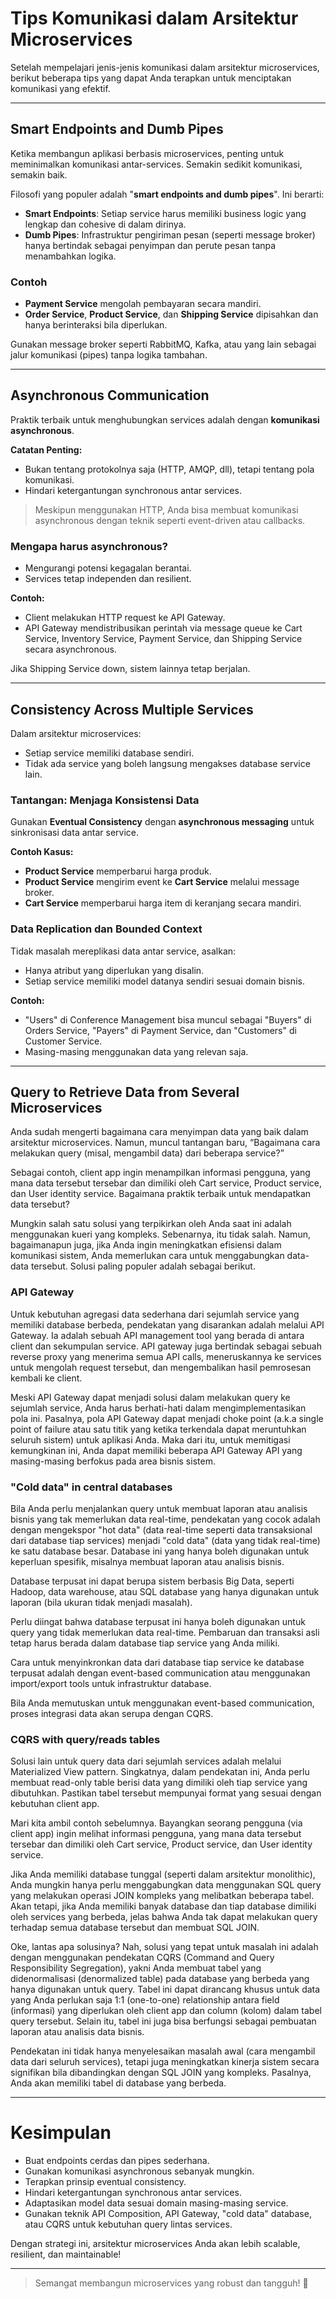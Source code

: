 # Tips Komunikasi dalam Arsitektur Microservices

Setelah mempelajari jenis-jenis komunikasi dalam arsitektur microservices, berikut beberapa tips yang dapat Anda terapkan untuk menciptakan komunikasi yang efektif.

---

## Smart Endpoints and Dumb Pipes

Ketika membangun aplikasi berbasis microservices, penting untuk meminimalkan komunikasi antar-services. Semakin sedikit komunikasi, semakin baik.

Filosofi yang populer adalah "**smart endpoints and dumb pipes**". Ini berarti:

- **Smart Endpoints**: Setiap service harus memiliki business logic yang lengkap dan cohesive di dalam dirinya.
- **Dumb Pipes**: Infrastruktur pengiriman pesan (seperti message broker) hanya bertindak sebagai penyimpan dan perute pesan tanpa menambahkan logika.

### Contoh
- **Payment Service** mengolah pembayaran secara mandiri.
- **Order Service**, **Product Service**, dan **Shipping Service** dipisahkan dan hanya berinteraksi bila diperlukan.

Gunakan message broker seperti RabbitMQ, Kafka, atau yang lain sebagai jalur komunikasi (pipes) tanpa logika tambahan.

---

## Asynchronous Communication

Praktik terbaik untuk menghubungkan services adalah dengan **komunikasi asynchronous**.

**Catatan Penting:**
- Bukan tentang protokolnya saja (HTTP, AMQP, dll), tetapi tentang pola komunikasi.
- Hindari ketergantungan synchronous antar services.

> Meskipun menggunakan HTTP, Anda bisa membuat komunikasi asynchronous dengan teknik seperti event-driven atau callbacks.

### Mengapa harus asynchronous?
- Mengurangi potensi kegagalan berantai.
- Services tetap independen dan resilient.

**Contoh:**
- Client melakukan HTTP request ke API Gateway.
- API Gateway mendistribusikan perintah via message queue ke Cart Service, Inventory Service, Payment Service, dan Shipping Service secara asynchronous.

Jika Shipping Service down, sistem lainnya tetap berjalan.

---

## Consistency Across Multiple Services

Dalam arsitektur microservices:
- Setiap service memiliki database sendiri.
- Tidak ada service yang boleh langsung mengakses database service lain.

### Tantangan: Menjaga Konsistensi Data

Gunakan **Eventual Consistency** dengan **asynchronous messaging** untuk sinkronisasi data antar service.

**Contoh Kasus:**
- **Product Service** memperbarui harga produk.
- **Product Service** mengirim event ke **Cart Service** melalui message broker.
- **Cart Service** memperbarui harga item di keranjang secara mandiri.

### Data Replication dan Bounded Context

Tidak masalah mereplikasi data antar service, asalkan:
- Hanya atribut yang diperlukan yang disalin.
- Setiap service memiliki model datanya sendiri sesuai domain bisnis.

**Contoh:**
- "Users" di Conference Management bisa muncul sebagai "Buyers" di Orders Service, "Payers" di Payment Service, dan "Customers" di Customer Service.
- Masing-masing menggunakan data yang relevan saja.

---

## Query to Retrieve Data from Several Microservices

Anda sudah mengerti bagaimana cara menyimpan data yang baik dalam arsitektur microservices. Namun, muncul tantangan baru, “Bagaimana cara melakukan query (misal, mengambil data) dari beberapa service?”

Sebagai contoh, client app ingin menampilkan informasi pengguna, yang mana data tersebut tersebar dan dimiliki oleh Cart service, Product service, dan User identity service. Bagaimana praktik terbaik untuk mendapatkan data tersebut?

Mungkin salah satu solusi yang terpikirkan oleh Anda saat ini adalah menggunakan kueri yang kompleks. Sebenarnya, itu tidak salah. Namun, bagaimanapun juga, jika Anda ingin meningkatkan efisiensi dalam komunikasi sistem, Anda memerlukan cara untuk menggabungkan data-data tersebut. Solusi paling populer adalah sebagai berikut.

### API Gateway

Untuk kebutuhan agregasi data sederhana dari sejumlah service yang memiliki database berbeda, pendekatan yang disarankan adalah melalui API Gateway. Ia adalah sebuah API management tool yang berada di antara client dan sekumpulan service. API gateway juga bertindak sebagai sebuah reverse proxy yang menerima semua API calls, meneruskannya ke services untuk mengolah request tersebut, dan mengembalikan hasil pemrosesan kembali ke client.

Meski API Gateway dapat menjadi solusi dalam melakukan query ke sejumlah service, Anda harus berhati-hati dalam mengimplementasikan pola ini. Pasalnya, pola API Gateway dapat menjadi choke point (a.k.a single point of failure atau satu titik yang ketika terkendala dapat meruntuhkan seluruh sistem) untuk aplikasi Anda. Maka dari itu, untuk memitigasi kemungkinan ini, Anda dapat memiliki beberapa API Gateway API yang masing-masing berfokus pada area bisnis sistem.

### "Cold data" in central databases

Bila Anda perlu menjalankan query untuk membuat laporan atau analisis bisnis yang tak memerlukan data real-time, pendekatan yang cocok adalah dengan mengekspor "hot data" (data real-time seperti data transaksional dari database tiap services) menjadi "cold data" (data yang tidak real-time) ke satu database besar. Database ini yang hanya boleh digunakan untuk keperluan spesifik, misalnya membuat laporan atau analisis bisnis.

Database terpusat ini dapat berupa sistem berbasis Big Data, seperti Hadoop, data warehouse, atau SQL database yang hanya digunakan untuk laporan (bila ukuran tidak menjadi masalah).

Perlu diingat bahwa database terpusat ini hanya boleh digunakan untuk query yang tidak memerlukan data real-time. Pembaruan dan transaksi asli tetap harus berada dalam database tiap service yang Anda miliki.

Cara untuk menyinkronkan data dari database tiap service ke database terpusat adalah dengan event-based communication atau menggunakan import/export tools untuk infrastruktur database.

Bila Anda memutuskan untuk menggunakan event-based communication, proses integrasi data akan serupa dengan CQRS.

### CQRS with query/reads tables

Solusi lain untuk query data dari sejumlah services adalah melalui Materialized View pattern. Singkatnya, dalam pendekatan ini, Anda perlu membuat read-only table berisi data yang dimiliki oleh tiap service yang dibutuhkan. Pastikan tabel tersebut mempunyai format yang sesuai dengan kebutuhan client app.

Mari kita ambil contoh sebelumnya. Bayangkan seorang pengguna (via client app) ingin melihat informasi pengguna, yang mana data tersebut tersebar dan dimiliki oleh Cart service, Product service, dan User identity service.

Jika Anda memiliki database tunggal (seperti dalam arsitektur monolithic), Anda mungkin hanya perlu menggabungkan data menggunakan SQL query yang melakukan operasi JOIN kompleks yang melibatkan beberapa tabel. Akan tetapi, jika Anda memiliki banyak database dan tiap database dimiliki oleh services yang berbeda, jelas bahwa Anda tak dapat melakukan query terhadap semua database tersebut dan membuat SQL JOIN.

Oke, lantas apa solusinya? Nah, solusi yang tepat untuk masalah ini adalah dengan menggunakan pendekatan CQRS (Command and Query Responsibility Segregation), yakni Anda membuat tabel yang didenormalisasi (denormalized table) pada database yang berbeda yang hanya digunakan untuk query. Tabel ini dapat dirancang khusus untuk data yang Anda perlukan saja 1:1 (one-to-one) relationship antara field (informasi) yang diperlukan oleh client app dan column (kolom) dalam tabel query tersebut. Selain itu, tabel ini juga bisa berfungsi sebagai pembuatan laporan atau analisis data bisnis.

Pendekatan ini tidak hanya menyelesaikan masalah awal (cara mengambil data dari seluruh services), tetapi juga meningkatkan kinerja sistem secara signifikan bila dibandingkan dengan SQL JOIN yang kompleks. Pasalnya, Anda akan memiliki tabel di database yang berbeda.

---

# Kesimpulan

- Buat endpoints cerdas dan pipes sederhana.
- Gunakan komunikasi asynchronous sebanyak mungkin.
- Terapkan prinsip eventual consistency.
- Hindari ketergantungan synchronous antar services.
- Adaptasikan model data sesuai domain masing-masing service.
- Gunakan teknik API Composition, API Gateway, "cold data" database, atau CQRS untuk kebutuhan query lintas services.

Dengan strategi ini, arsitektur microservices Anda akan lebih scalable, resilient, dan maintainable!

---

> Semangat membangun microservices yang robust dan tangguh! 🚀